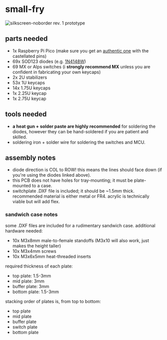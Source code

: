 # small-fry

![silkscreen-noborder](https://github.com/user-attachments/assets/2304b4db-cfa4-4ba6-bacc-6cf6fbd948b6)
rev. 1 prototype

## parts needed

- 1x Raspberry Pi Pico (make sure you get an [authentic one](https://www.raspberrypi.com/products/raspberry-pi-pico/) with the castellated pins)
- 69x SOD123 diodes (e.g. [1N4148W](https://www.digikey.com/en/products/detail/micro-commercial-co/1N4148W-TP/717196))
- 69 MX or Alps switches (i **strongly recommend MX** unless you are confident in fabricating your own keycaps)
- 2x 2U stabilizers
- 53x 1U keycaps
- 14x 1.75U keycaps
- 1x 2.25U keycap
- 1x 2.75U keycap

## tools needed

- **a heat gun + solder paste are highly recommended** for soldering the diodes, however they can be hand-soldered if you are patient and skilled.
- soldering iron + solder  wire for soldering the switches and MCU.

## assembly notes

- diode direction is COL to ROW! this means the lines should face down (if you're using the diodes linked above).
- this PCB does not have holes for tray-mounting; it must be plate-mounted to a case.
- switchplate .DXF file is included; it should be ~1.5mm thick. recommended material is either metal or FR4. acrylic is technically viable but will add flex.

### sandwich case notes

some .DXF files are included for a rudimentary sandwich case. additional hardware needed:
- 10x M3x8mm male-to-female standoffs (M3x10 will also work, just makes the height taller)
- 10x M3x4mm screws
- 10x M3x6x5mm heat-threaded inserts

required thickness of each plate:
- top plate: 1.5-3mm
- mid plate: 3mm
- buffer plate: 3mm
- bottom plate: 1.5-3mm

stacking order of plates is, from top to bottom:
- top plate
- mid plate
- buffer plate
- switch plate
- bottom plate
